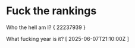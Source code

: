 # Fuck the rankings

Who the hell am I?
{ 22237939 }

What fucking year is it?
[ 2025-06-07T21:10:00Z ]
